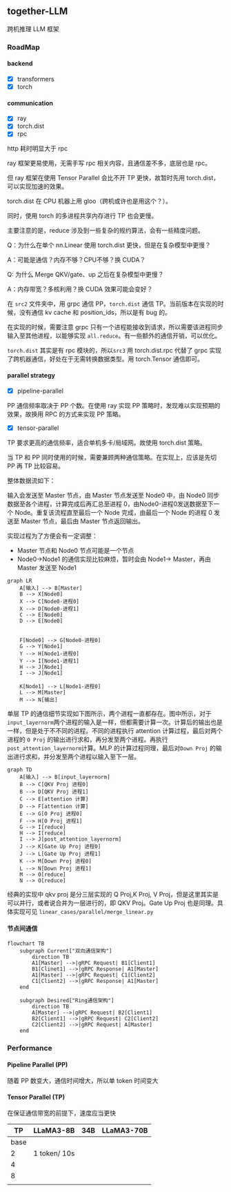 ## together-LLM

跨机推理 LLM 框架

### RoadMap

#### backend

- [X] transformers
- [X] torch

#### communication

- [X] ray
- [X] torch.dist
- [X] rpc

http 耗时明显大于 rpc

ray 框架更易使用，无需手写 rpc 相关内容，且通信差不多，底层也是 rpc。

但 ray 框架在使用 Tensor Parallel 会比不开 TP 更快，故暂时先用 torch.dist，可以实现加速的效果。

torch.dist 在 CPU 机器上用 gloo（跨机或许也是用这个？）。

同时，使用 torch 的多进程共享内存进行 TP 也会更慢。

主要注意的是，reduce 涉及到一些复杂的规约算法，会有一些精度问题。

Q：为什么在单个 nn.Linear 使用 torch.dist 更快，但是在复杂模型中更慢？

A：可能是通信？内存不够？CPU不够？换 CUDA？

Q: 为什么 Merge QKV/gate、up 之后在复杂模型中更慢？

A：内存带宽？多核利用？换 CUDA 效果可能会变好？

在 `src2` 文件夹中，用 grpc 通信 PP，`torch.dist` 通信 TP。当前版本在实现的时候，没有通信 kv cache 和 position_ids，所以是有 bug 的。

在实现的时候，需要注意 grpc 只有一个进程能接收到请求，所以需要该进程同步输入至其他进程，以能够实现 `all.reduce`。有一些额外的通信开销，可以优化。

`torch.dist` 其实是有 rpc 模块的，所以`src3` 用 torch.dist.rpc 代替了 grpc 实现了跨机器通信，好处在于无需转换数据类型。用 torch.Tensor 通信即可。

#### parallel strategy

- [x] pipeline-parallel

PP 通信频率取决于 PP 个数。在使用 ray 实现 PP 策略时，发现难以实现预期的效果，故换用 RPC 的方式来实现 PP 策略。

- [x] tensor-parallel

TP 要求更高的通信频率，适合单机多卡/局域网。故使用 torch.dist 策略。

当 TP 和 PP 同时使用的时候，需要兼顾两种通信策略。在实现上，应该是先切 PP 再 TP 比较容易。

整体数据流如下：

输入会发送至 Master 节点，由 Master 节点发送至 Node0 中，由 Node0 同步数据至各个进程，计算完成后再汇总至进程 0，由Node0-进程0发送数据至下一个 Node。重复该流程直至最后一个 Node 完成，由最后一个 Node 的进程 0 发送至 Master 节点，最后由 Master 节点返回输出。

实现过程为了方便会有一定调整：

- Master 节点和 Node0 节点可能是一个节点
- Node0->Node1 的通信实现比较麻烦，暂时会由 Node1-> Master，再由 Master 发送至 Node1

```mermaid
graph LR
    A[输入] --> B[Master]
    B --> X[Node0]
    X --> C[Node0-进程0]
    X --> D[Node0-进程1]
    C --> E[Node0]
    D --> E[Node0]


    F[Node0] --> G[Node0-进程0]
    G --> Y[Node1]
    Y --> H[Node1-进程0]
    Y --> I[Node1-进程1]
    H --> J[Node1]
    I --> J[Node1]
    
    K[Node1] --> L[Node1-进程0]
    L --> M[Master]
    M --> N[输出]
```

单层 TP 的通信细节实现如下图所示，两个进程一直都存在。图中所示，对于`input_layernorm`两个进程的输入是一样，但都需要计算一次。计算后的输出也是一样，但是处于不不同的进程。不同的进程执行 attention 计算过程，最后对两个进程的 `O Proj` 的输出进行求和，再分发至两个进程。再执行`post_attention_layernorm`计算。MLP 的计算过程同理，最后对`Down Proj` 的输出进行求和，并分发至两个进程以输入至下一层。

```mermaid
graph TD
    A[输入] --> B[input_layernorm]
    B --> C[QKV Proj 进程0] 
    B --> D[QKV Proj 进程1]
    C --> E[attention 计算]
    D --> F[attention 计算]
    E --> G[O Proj 进程0]
    F --> H[O Proj 进程1]
    G --> I[reduce]
    H --> I[reduce]
    I --> J[post_attention_layernorm]
    J --> K[Gate Up Proj 进程0]
    J --> L[Gate Up Proj 进程1]
    K --> M[Down Proj 进程0]
    L --> N[Down Proj 进程1]
    M --> O[reduce]
    N --> O[reduce]
```


经典的实现中 qkv proj 是分三层实现的 Q Proj,K Proj, V Proj，但是这里其实是可以并行，或者说合并为一层进行的，即 QKV Proj。Gate Up Proj 也是同理。具体实现可见 `linear_cases/parallel/merge_linear.py`



#### 节点间通信

```mermaid
flowchart TB
    subgraph Current["双向通信架构"]
        direction TB
        A1[Master] -->|gRPC Request| B1[Client1]
        B1[Clinet1] -->|gRPC Response| A1[Master]
        A1[Master] -->|gRPC Request| C1[Client2]
        C1[Client2] -->|gRPC Response| A1[Master]
    end

    subgraph Desired["Ring通信架构"]
        direction TB
        A[Master] -->|gRPC Request| B2[Client1]
        B2[Client1] -->|gRPC Request| C2[Client2]
        C2[Client2] -->|gRPC Request| A[Master]
    end
```

### Performance

#### Pipeline Parallel (PP)

随着 PP 数变大，通信时间增大，所以单 token 时间变大

#### Tensor Parallel (TP)

在保证通信带宽的前提下，速度应当更快

| TP   | LLaMA3-8B | 34B | LLaMA3-70B |
| ---- | --------- | --- | ---------- |
| base |           |     |            |
| 2    | 1 token/ 10s|     |            |
| 4    |           |     |            |
| 8    |           |     |            |
|      |           |     |            |
